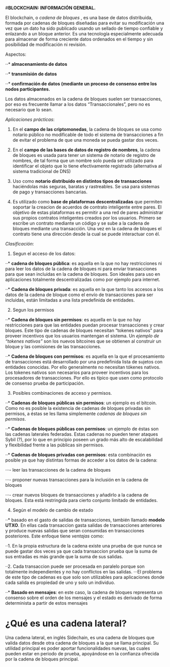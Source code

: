 #**BLOCKCHAIN: INFORMACIÓN GENERAL.**

El blockchain, o _cadena de bloques_ , es una base de datos distribuida, formada por cadenas de bloques diseñadas para evitar su modificación una vez que un dato ha sido publicado usando un sellado de tiempo confiable y enlazando a un bloque anterior.
Es una tecnología especialmente adecuada para almacenar de forma creciente datos ordenados en el tiempo y sin posibilidad de modificación ni revisión.

Aspectos:

⋅⋅* **almacenamiento de datos**

⋅⋅* **transmisión de datos**

⋅⋅* **confirmación de datos (mediante un proceso de consenso entre los nodos participantes.**

Los datos almacenados en la cadena de bloques suelen ser transacciones, por eso es frecuente llamar a los datos “Transaccionales”, pero no es necesario que lo sean.

_Aplicaciones prácticas_:

1. En el **campo de las criptomonedas**, la cadena de bloques se usa como notario público no modificable de todo el sistema de transacciones a fin de evitar el problema de que una moneda se pueda gastar dos veces.

2. En el **campo de las bases de datos de registro de nombres**, la cadena de bloques es usada para tener un sistema de notario de registro de nombres, de tal forma que un nombre solo pueda ser utilizado para identificar el objeto que lo tiene efectivamente registrado (alternativa al sistema tradicional de DNS)

3. Uso como **notario distribuido en distintos tipos de transacciones** haciéndolas más seguras, baratas y rastreables. Se usa para sistemas de pago y transacciones bancarias.

4. Es utilizado como **base de plataformas descentralizadas** que permiten soportar la creacion de acuerdos de contrato inteligente entre pares. El objetivo de estas plataformas es permitir a una red de pares administrar sus propios contratos inteligentes creados por los usuarios. Primero se escribe un contrato mediante un código y se sube a la cadena de bloques mediante una transacción. Una vez en la cadena de bloques el contrato tiene una dirección desde la cual se puede interactuar con él.

_Clasificación_:

1. Segun el acceso de los datos:

··* **cadena de bloques pública**: es aquella en la que no hay restricciones ni para leer los datos de la cadena de bloques ni para enviar transacciones para que sean incluidas en la cadena de bloques. Son ideales para uso en aplicaciones totalmente descentralizadas como por ejemplo para internet.

··* **Cadena de bloques privada**: es aquella en la que tanto los accesos a los datos de la cadena de bloque como el envío de transacciones para ser incluidas, están limitadas a una lista predefinida de entidades.

2. Segun los permisos

··* **Cadena de bloques sin permisos**: es aquella en la que no hay restricciones para que las entidades puedan procesar transacciones y crear bloques. Este tipo de cadenas de bloques necesitan “tokenes nativos" para proveer incentivos que los usuarios mantengan el sistema. Un _ejemplo de “tokenes nativos”_ son los nuevos bitcoines que se obtienen al construir un bloque y las comisiones de las transacciones.

··* **Cadena de bloques con permisos**: es aquella en la que el procesamiento de transacciones está desarrollado por una predefinida lista de sujetos con entidades conocidas. Por ello generalmente no necesitan tókenes nativos. Los tokenes nativos son necesarios para proveer incentivos para los procesadores de transacciones. Por ello es típico que usen como protocolo de consenso prueba de participación.

3. Posibles combinaciones de acceso y permisos.

··* **Cadenas de bloques públicas sin permisos**: un ejemplo es el bitcoin. Como no es posible la existencia de cadenas de bloques privadas sin permisos, a éstas se les llama simplemente _cadenas de bloques sin permisos_.

··* **Cadenas de bloques públicas con permisos**: un ejemplo de éstas son las cadenas laterales federadas. Estas cadenas no pueden tener ataques Sybil (?), por lo que en principio poseen un grado más alto de escalabilidad y flexibilidad frente a las públicas sin permisos.

··* **Cadenas de bloques privadas con permisos**: esta combinación es posible ya que hay distintas formas de acceder a los datos de la cadena:

···- leer las transacciones de la cadena de bloques

···- proponer nuevas transacciones para la inclusión en la cadena  de bloques

···- crear nuevos bloques de transacciones y añadirlo a la cadena de bloques. Esta está restringida para cierto conjunto limitado de entidades.

4. Según el modelo de cambio de estado

··* basado en el gasto de salidas de transacciones, también llamado **modelo UTXO**. En ellas cada transaccion gasta salidas de transacciones anteriores y produce nuevas salidas que seran consumidas en transacciones posteriores. Este enfoque tiene _ventajas_ como:

··1. En la propia estructura de la cadena existe una prueba de que nunca se puede gastar dos veces ya que cada transaccion prueba que la suma de sus entradas es más grande que la suma de sus salidas.

··2. Cada transaccion puede ser procesada en paralelo porque son totalmente independientes y no hay conflictos en las salidas.
···El problema de este tipo de cadenas es que solo son utilizables para aplicaciones donde cada salida es propiedad de uno y solo un individuo. 

··* **Basado en mensajes**: en este caso, la cadena de bloques representa un consenso sobre el orden de los mensajes y el estado es derivado de forma determinista a partir de estos mensajes

# ¿Qué es una cadena lateral?

Una cadena lateral, en inglés Sidechain, es una cadena de bloques que valida datos desde otra cadena de bloques a la que se llama principal. Su utilidad principal es poder aportar funcionalidades nuevas, las cuales pueden estar en periodo de prueba, apoyándose en la confianza ofrecida por la cadena de bloques principal.
